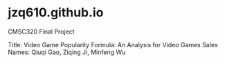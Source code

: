 # jzq610.github.io

CMSC320 Final Project

Title: Video Game Popularity Formula: An Analysis for Video Games Sales
Names: Qiuqi Gao, Ziqing Ji, Minfeng Wu
